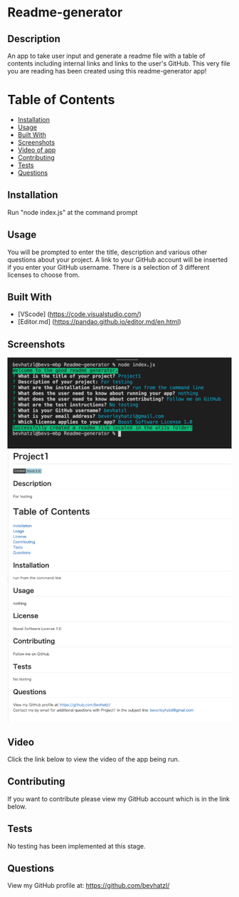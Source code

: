 # Readme-generator

## Description
An app to take user input and generate a readme file with a table of contents including internal links and links to the user's GitHub. This very file you are reading has been created using this readme-generator app!
# Table of Contents
* [Installation](#installation)
* [Usage](#usage)
* [Built With](#built-with)
* [Screenshots](#screenshots)
* [Video of app](#video)
* [Contributing](#contributing)
* [Tests](#tests)
* [Questions](#questions)
               
## Installation
Run "node index.js" at the command prompt
## Usage
You will be prompted to enter the title, description and various other questions about your project. A link to your GitHub account will be inserted if you enter your GitHub username. There is a selection of 3 different licenses to choose from.
## Built With
* [VScode] (https://code.visualstudio.com/) 
* [Editor.md] (https://pandao.github.io/editor.md/en.html)
## Screenshots
![Screenshot of result after running the app](/images/screen1.png)
![Screenshot of a sample readme file generated](/images/screen2.png)
## Video
Click the link below to view the video of the app being run.

## Contributing
If you want to contribute please view my GitHub account which is in the link below.
## Tests
No testing has been implemented at this stage.
## Questions
View my GitHub profile at: <a href="https://github.com/bevhatzl">https://github.com/bevhatzl/</a>
